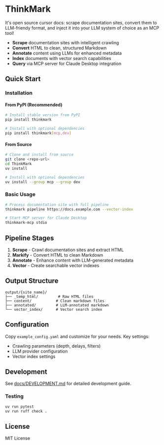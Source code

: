 # ThinkMark
It's open source cursor docs: scrape documentation sites, convert them to LLM-friendy format, and inject it into your LLM system of choice as an MCP tool!

- **Scrape** documentation sites with intelligent crawling
- **Convert** HTML to clean, structured Markdown
- **Annotate** content using LLMs for enhanced metadata
- **Index** documents with vector search capabilities
- **Query** via MCP server for Claude Desktop integration

## Quick Start

### Installation

#### From PyPI (Recommended)
```bash
# Install stable version from PyPI
pip install thinkmark

# Install with optional dependencies
pip install thinkmark[mcp,dev]
```

#### From Source
```bash
# Clone and install from source
git clone <repo-url>
cd ThinkMark
uv install

# Install with optional dependencies
uv install --group mcp --group dev
```

### Basic Usage
```bash
# Process documentation site with full pipeline
thinkmark pipeline https://docs.example.com --vector-index

# Start MCP server for Claude Desktop
thinkmark-mcp stdio
```

## Pipeline Stages

1. **Scrape** - Crawl documentation sites and extract HTML
2. **Markify** - Convert HTML to clean Markdown
3. **Annotate** - Enhance content with LLM-generated metadata
4. **Vector** - Create searchable vector indexes

## Output Structure

```
output/{site_name}/
├── _temp_html/         # Raw HTML files
├── content/           # Clean markdown files  
├── annotated/         # LLM-annotated markdown
└── vector_index/      # Vector search index
```

## Configuration

Copy `example_config.yaml` and customize for your needs. Key settings:
- Crawling parameters (depth, delays, filters)
- LLM provider configuration
- Vector index settings

## Development

See [docs/DEVELOPMENT.md](docs/DEVELOPMENT.md) for detailed development guide.

### Testing
```bash
uv run pytest
uv run ruff check .
```

## License

MIT License

